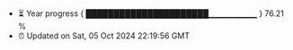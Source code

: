 - ⏳ Year progress { ██████████████████████▁▁▁▁▁▁▁▁ } 76.21 %
- ⏰ Updated on Sat, 05 Oct 2024 22:19:56 GMT

